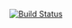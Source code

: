 
[![Build Status](https://travis-ci.org/valdasm/dev-puzzle.svg?branch=master)](https://travis-ci.org/valdasm/dev-puzzle)



